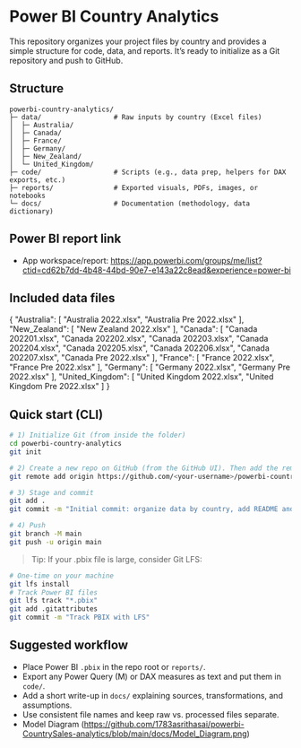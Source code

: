 # Power BI Country Analytics

This repository organizes your project files by country and provides a simple structure for code, data, and reports. It’s ready to initialize as a Git repository and push to GitHub.

## Structure
```
powerbi-country-analytics/
├─ data/                  # Raw inputs by country (Excel files)
│  ├─ Australia/
│  ├─ Canada/
│  ├─ France/
│  ├─ Germany/
│  ├─ New_Zealand/
│  └─ United_Kingdom/
├─ code/                  # Scripts (e.g., data prep, helpers for DAX exports, etc.)
├─ reports/               # Exported visuals, PDFs, images, or notebooks
└─ docs/                  # Documentation (methodology, data dictionary)
```

## Power BI report link
- App workspace/report: https://app.powerbi.com/groups/me/list?ctid=cd62b7dd-4b48-44bd-90e7-e143a22c8ead&experience=power-bi

## Included data files
{
  "Australia": [
    "Australia 2022.xlsx",
    "Australia Pre 2022.xlsx"
  ],
  "New_Zealand": [
    "New Zealand 2022.xlsx"
  ],
  "Canada": [
    "Canada 202201.xlsx",
    "Canada 202202.xlsx",
    "Canada 202203.xlsx",
    "Canada 202204.xlsx",
    "Canada 202205.xlsx",
    "Canada 202206.xlsx",
    "Canada 202207.xlsx",
    "Canada Pre 2022.xlsx"
  ],
  "France": [
    "France 2022.xlsx",
    "France Pre 2022.xlsx"
  ],
  "Germany": [
    "Germany 2022.xlsx",
    "Germany Pre 2022.xlsx"
  ],
  "United_Kingdom": [
    "United Kingdom 2022.xlsx",
    "United Kingdom Pre 2022.xlsx"
  ]
}

## Quick start (CLI)
```bash
# 1) Initialize Git (from inside the folder)
cd powerbi-country-analytics
git init

# 2) Create a new repo on GitHub (from the GitHub UI). Then add the remote:
git remote add origin https://github.com/<your-username>/powerbi-country-analytics.git

# 3) Stage and commit
git add .
git commit -m "Initial commit: organize data by country, add README and .gitignore"

# 4) Push
git branch -M main
git push -u origin main
```

> Tip: If your .pbix file is large, consider Git LFS:
```bash
# One-time on your machine
git lfs install
# Track Power BI files
git lfs track "*.pbix"
git add .gitattributes
git commit -m "Track PBIX with LFS"
```

## Suggested workflow
- Place Power BI `.pbix` in the repo root or `reports/`.
- Export any Power Query (M) or DAX measures as text and put them in `code/`.
- Add a short write-up in `docs/` explaining sources, transformations, and assumptions.
- Use consistent file names and keep raw vs. processed files separate.
- Model Diagram (https://github.com/1783asrithasai/powerbi-CountrySales-analytics/blob/main/docs/Model_Diagram.png)
